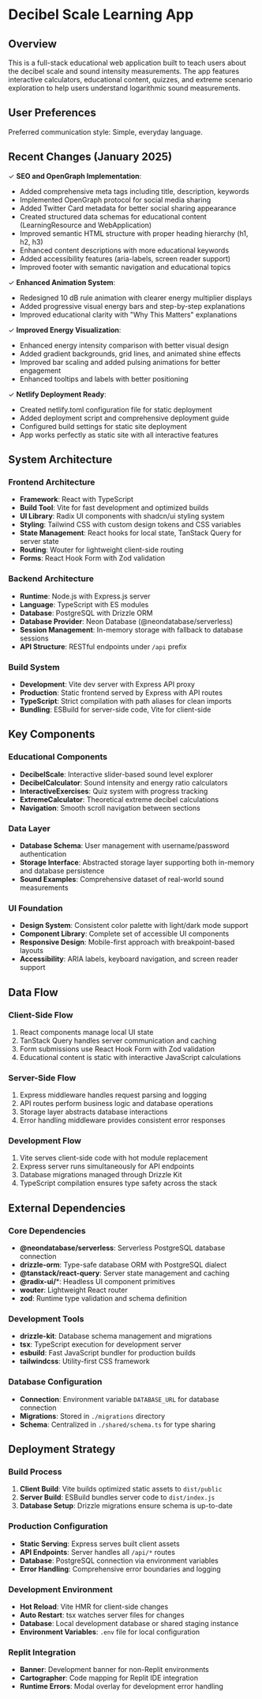 # Decibel Scale Learning App

## Overview

This is a full-stack educational web application built to teach users about the decibel scale and sound intensity measurements. The app features interactive calculators, educational content, quizzes, and extreme scenario exploration to help users understand logarithmic sound measurements.

## User Preferences

Preferred communication style: Simple, everyday language.

## Recent Changes (January 2025)

✓ **SEO and OpenGraph Implementation**: 
- Added comprehensive meta tags including title, description, keywords
- Implemented OpenGraph protocol for social media sharing
- Added Twitter Card metadata for better social sharing appearance
- Created structured data schemas for educational content (LearningResource and WebApplication)
- Improved semantic HTML structure with proper heading hierarchy (h1, h2, h3)
- Enhanced content descriptions with more educational keywords
- Added accessibility features (aria-labels, screen reader support)
- Improved footer with semantic navigation and educational topics

✓ **Enhanced Animation System**:
- Redesigned 10 dB rule animation with clearer energy multiplier displays
- Added progressive visual energy bars and step-by-step explanations
- Improved educational clarity with "Why This Matters" explanations

✓ **Improved Energy Visualization**:
- Enhanced energy intensity comparison with better visual design
- Added gradient backgrounds, grid lines, and animated shine effects
- Improved bar scaling and added pulsing animations for better engagement
- Enhanced tooltips and labels with better positioning

✓ **Netlify Deployment Ready**:
- Created netlify.toml configuration file for static deployment
- Added deployment script and comprehensive deployment guide
- Configured build settings for static site deployment
- App works perfectly as static site with all interactive features

## System Architecture

### Frontend Architecture
- **Framework**: React with TypeScript
- **Build Tool**: Vite for fast development and optimized builds
- **UI Library**: Radix UI components with shadcn/ui styling system
- **Styling**: Tailwind CSS with custom design tokens and CSS variables
- **State Management**: React hooks for local state, TanStack Query for server state
- **Routing**: Wouter for lightweight client-side routing
- **Forms**: React Hook Form with Zod validation

### Backend Architecture
- **Runtime**: Node.js with Express.js server
- **Language**: TypeScript with ES modules
- **Database**: PostgreSQL with Drizzle ORM
- **Database Provider**: Neon Database (@neondatabase/serverless)
- **Session Management**: In-memory storage with fallback to database sessions
- **API Structure**: RESTful endpoints under `/api` prefix

### Build System
- **Development**: Vite dev server with Express API proxy
- **Production**: Static frontend served by Express with API routes
- **TypeScript**: Strict compilation with path aliases for clean imports
- **Bundling**: ESBuild for server-side code, Vite for client-side

## Key Components

### Educational Components
- **DecibelScale**: Interactive slider-based sound level explorer
- **DecibelCalculator**: Sound intensity and energy ratio calculators
- **InteractiveExercises**: Quiz system with progress tracking
- **ExtremeCalculator**: Theoretical extreme decibel calculations
- **Navigation**: Smooth scroll navigation between sections

### Data Layer
- **Database Schema**: User management with username/password authentication
- **Storage Interface**: Abstracted storage layer supporting both in-memory and database persistence
- **Sound Examples**: Comprehensive dataset of real-world sound measurements

### UI Foundation
- **Design System**: Consistent color palette with light/dark mode support
- **Component Library**: Complete set of accessible UI components
- **Responsive Design**: Mobile-first approach with breakpoint-based layouts
- **Accessibility**: ARIA labels, keyboard navigation, and screen reader support

## Data Flow

### Client-Side Flow
1. React components manage local UI state
2. TanStack Query handles server communication and caching
3. Form submissions use React Hook Form with Zod validation
4. Educational content is static with interactive JavaScript calculations

### Server-Side Flow
1. Express middleware handles request parsing and logging
2. API routes perform business logic and database operations
3. Storage layer abstracts database interactions
4. Error handling middleware provides consistent error responses

### Development Flow
1. Vite serves client-side code with hot module replacement
2. Express server runs simultaneously for API endpoints
3. Database migrations managed through Drizzle Kit
4. TypeScript compilation ensures type safety across the stack

## External Dependencies

### Core Dependencies
- **@neondatabase/serverless**: Serverless PostgreSQL database connection
- **drizzle-orm**: Type-safe database ORM with PostgreSQL dialect
- **@tanstack/react-query**: Server state management and caching
- **@radix-ui/***: Headless UI component primitives
- **wouter**: Lightweight React router
- **zod**: Runtime type validation and schema definition

### Development Tools
- **drizzle-kit**: Database schema management and migrations
- **tsx**: TypeScript execution for development server
- **esbuild**: Fast JavaScript bundler for production builds
- **tailwindcss**: Utility-first CSS framework

### Database Configuration
- **Connection**: Environment variable `DATABASE_URL` for database connection
- **Migrations**: Stored in `./migrations` directory
- **Schema**: Centralized in `./shared/schema.ts` for type sharing

## Deployment Strategy

### Build Process
1. **Client Build**: Vite builds optimized static assets to `dist/public`
2. **Server Build**: ESBuild bundles server code to `dist/index.js`
3. **Database Setup**: Drizzle migrations ensure schema is up-to-date

### Production Configuration
- **Static Serving**: Express serves built client assets
- **API Endpoints**: Server handles all `/api/*` routes
- **Database**: PostgreSQL connection via environment variables
- **Error Handling**: Comprehensive error boundaries and logging

### Development Environment
- **Hot Reload**: Vite HMR for client-side changes
- **Auto Restart**: tsx watches server files for changes
- **Database**: Local development database or shared staging instance
- **Environment Variables**: `.env` file for local configuration

### Replit Integration
- **Banner**: Development banner for non-Replit environments
- **Cartographer**: Code mapping for Replit IDE integration
- **Runtime Errors**: Modal overlay for development error handling